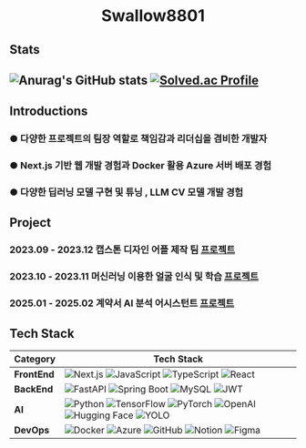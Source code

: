<h1 align="center"> Swallow8801</h1>


 ## Stats
 ![Anurag's GitHub stats](https://github-readme-stats.vercel.app/api?username=Swallow8801&show_icons=true&theme=radical)
 [![Solved.ac Profile](http://mazassumnida.wtf/api/v2/generate_badge?boj=bipa30)](https://solved.ac/bipa30/)
 ---
 ## Introductions
 ### ● 다양한 프로젝트의 팀장 역할로 책임감과 리더십을 겸비한 개발자
 ### ● Next.js 기반 웹 개발 경험과 Docker 활용 Azure 서버 배포 경험
 ### ● 다양한 딥러닝 모델 구현 및 튜닝 , LLM CV 모델 개발 경험
 
 ## Project
 
 ### 2023.09 - 2023.12 캡스톤 디자인 어플 제작 팀 [프로젝트](https://github.com/swallow8801/nmteamproject/tree/master)
 ### 2023.10 - 2023.11 머신러닝 이용한 얼굴 인식 및 학습 [프로젝트](https://github.com/swallow8801/FaceRecognitionReport)
 ### 2025.01 - 2025.02 계약서 AI 분석 어시스턴트 [프로젝트](https://github.com/swallow8801/ContractHoney)
 
## Tech Stack

| Category  | Tech Stack |
|-----------|------------------------------------------------------------------------------------------------------------------------------------------------------------------------------------------------------------------------------------------------------------------|
| **FrontEnd**  | ![Next.js](https://img.shields.io/badge/Next.js-000000?style=flat&logo=nextdotjs&logoColor=white) ![JavaScript](https://img.shields.io/badge/JavaScript-F7DF1E?style=flat&logo=JavaScript&logoColor=black) ![TypeScript](https://img.shields.io/badge/TypeScript-3178C6?style=flat&logo=TypeScript&logoColor=white) ![React](https://img.shields.io/badge/React-61DAFB?style=flat&logo=react&logoColor=black) |
| **BackEnd**   | ![FastAPI](https://img.shields.io/badge/FastAPI-009688?style=flat&logo=fastapi&logoColor=white) ![Spring Boot](https://img.shields.io/badge/Spring_Boot-6DB33F?style=flat&logo=springboot&logoColor=white) ![MySQL](https://img.shields.io/badge/MySQL-4479A1?style=flat&logo=mysql&logoColor=white) ![JWT](https://img.shields.io/badge/JWT-000000?style=flat&logo=jsonwebtokens&logoColor=white) |
| **AI**        | ![Python](https://img.shields.io/badge/Python-3776AB?style=flat&logo=python&logoColor=white) ![TensorFlow](https://img.shields.io/badge/TensorFlow-FF6F00?style=flat&logo=tensorflow&logoColor=white) ![PyTorch](https://img.shields.io/badge/PyTorch-EE4C2C?style=flat&logo=pytorch&logoColor=white) ![OpenAI](https://img.shields.io/badge/OpenAI-412991?style=flat&logo=openai&logoColor=white) ![Hugging Face](https://img.shields.io/badge/Hugging_Face-FFAA00?style=flat&logo=huggingface&logoColor=white) ![YOLO](https://img.shields.io/badge/YOLO-00FFFF?style=flat&logo=yolo&logoColor=black) |
| **DevOps**    | ![Docker](https://img.shields.io/badge/Docker-2496ED?style=flat&logo=docker&logoColor=white) ![Azure](https://img.shields.io/badge/Azure-0078D4?style=flat&logo=microsoftazure&logoColor=white) ![GitHub](https://img.shields.io/badge/GitHub-181717?style=flat&logo=github&logoColor=white) ![Notion](https://img.shields.io/badge/Notion-000000?style=flat&logo=notion&logoColor=white) ![Figma](https://img.shields.io/badge/Figma-F24E1E?style=flat&logo=figma&logoColor=white) |




 
